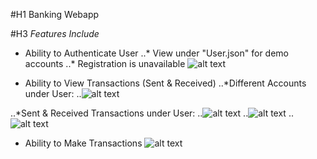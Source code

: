 #H1 Banking Webapp

#H3 _Features Include_
* Ability to Authenticate User
..* View under "User.json" for demo accounts
..* Registration is unavailable
![alt text](https://github.com/JeryllT/Bank_WebApp/blob/main/Screenshots/Screenshot%202023-02-10%20at%2011.38.00%20PM.png, "Login Feature")

* Ability to View Transactions (Sent & Received)
..*Different Accounts under User:
..![alt text](https://github.com/JeryllT/Bank_WebApp/blob/main/Screenshots/Screenshot%202023-02-10%20at%2011.38.24%20PM.png, "View Transactions")

..*Sent & Received Transactions under User:
..![alt text](https://github.com/JeryllT/Bank_WebApp/blob/main/Screenshots/Screenshot%202023-02-10%20at%2011.38.40%20PM.png, "Sent & Receive Dropdown")
..![alt text](https://github.com/JeryllT/Bank_WebApp/blob/main/Screenshots/Screenshot%202023-02-10%20at%2011.38.42%20PM.png, "Sent Dropdown")
..![alt text](https://github.com/JeryllT/Bank_WebApp/blob/main/Screenshots/Screenshot%202023-02-10%20at%2011.38.46%20PM.png, "Received Dropdown")

* Ability to Make Transactions
![alt text](https://github.com/JeryllT/Bank_WebApp/blob/main/Screenshots/Screenshot%202023-02-10%20at%2011.38.58%20PM.png, "Make Trans Feature")

